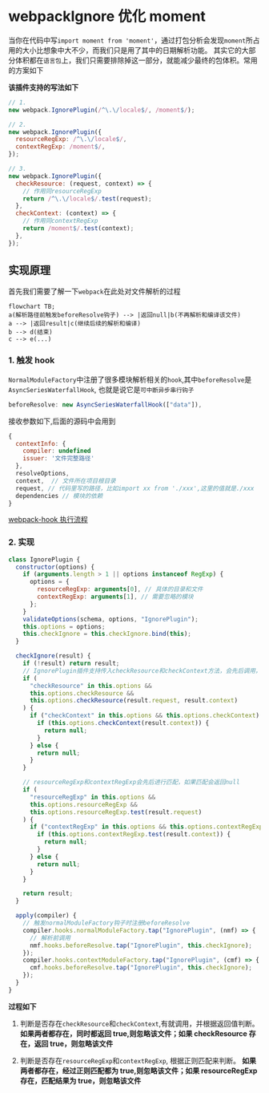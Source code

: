 # webpackIgnore 优化 moment

当你在代码中写`import moment from 'moment'`，通过打包分析会发现`moment`所占用的大小比想象中大不少，而我们只是用了其中的日期解析功能。
其实它的大部分体积都在`语言包`上，我们只需要排除掉这一部分，就能减少最终的包体积。常用的方案如下

**该插件支持的写法如下**

```js
// 1.
new webpack.IgnorePlugin(/^\.\/locale$/, /moment$/);

// 2.
new webpack.IgnorePlugin({
  resourceRegExp: /^\.\/locale$/,
  contextRegExp: /moment$/,
});

// 3.
new webpack.IgnorePlugin({
  checkResource: (request, context) => {
    // 作用同resourceRegExp
    return /^\.\/locale$/.test(request);
  },
  checkContext: (context) => {
    // 作用同contextRegExp
    return /moment$/.test(context);
  },
});
```

## 实现原理

首先我们需要了解一下`webpack`在此处对文件解析的过程

```mermaid
flowchart TB;
a(解析路径前触发beforeResolve钩子) --> |返回null|b(不再解析和编译该文件)
a --> |返回result|c(继续后续的解析和编译)
b --> d(结束)
c --> e(...)
```

### 1. 触发 hook

`NormalModuleFactory`中注册了很多模块解析相关的`hook`,其中`beforeResolve`是`AsyncSeriesWaterfallHook`, 也就是说它是`可中断异步串行钩子`

```js
beforeResolve: new AsyncSeriesWaterfallHook(["data"]),
```

接收参数如下,后面的源码中会用到

```js
{
  contextInfo: {
    compiler: undefined
    issuer: '文件完整路径'
  },
  resolveOptions,
  context,  // 文件所在项目根目录
  request, // 代码里写的路径，比如import xx from './xxx',这里的值就是./xxx
  dependencies // 模块的依赖
}
```

[webpack-hook 执行流程](../../webpack/webpack-hook执行流程.html#normalmodulefactory-beforeresolve-callasync)

### 2. 实现

```js
class IgnorePlugin {
  constructor(options) {
    if (arguments.length > 1 || options instanceof RegExp) {
      options = {
        resourceRegExp: arguments[0], // 具体的目录和文件
        contextRegExp: arguments[1], // 需要忽略的模块
      };
    }
    validateOptions(schema, options, "IgnorePlugin");
    this.options = options;
    this.checkIgnore = this.checkIgnore.bind(this);
  }

  checkIgnore(result) {
    if (!result) return result;
    // IgnorePlugin插件支持传入checkResource和checkContext方法，会先后调用，如果匹配会返回null
    if (
      "checkResource" in this.options &&
      this.options.checkResource &&
      this.options.checkResource(result.request, result.context)
    ) {
      if ("checkContext" in this.options && this.options.checkContext) {
        if (this.options.checkContext(result.context)) {
          return null;
        }
      } else {
        return null;
      }
    }

    // resourceRegExp和contextRegExp会先后进行匹配，如果匹配会返回null
    if (
      "resourceRegExp" in this.options &&
      this.options.resourceRegExp &&
      this.options.resourceRegExp.test(result.request)
    ) {
      if ("contextRegExp" in this.options && this.options.contextRegExp) {
        if (this.options.contextRegExp.test(result.context)) {
          return null;
        }
      } else {
        return null;
      }
    }

    return result;
  }

  apply(compiler) {
    // 触发normalModuleFactory钩子时注册beforeResolve
    compiler.hooks.normalModuleFactory.tap("IgnorePlugin", (nmf) => {
      // 解析前调用
      nmf.hooks.beforeResolve.tap("IgnorePlugin", this.checkIgnore);
    });
    compiler.hooks.contextModuleFactory.tap("IgnorePlugin", (cmf) => {
      cmf.hooks.beforeResolve.tap("IgnorePlugin", this.checkIgnore);
    });
  }
}
```

**过程如下**

1. 判断是否存在`checkResource`和`checkContext`,有就调用，并根据返回值判断。
   **如果两者都存在，同时都返回 true,则忽略该文件；如果 checkResource 存在，返回 true，则忽略该文件**

2. 判断是否存在`resourceRegExp`和`contextRegExp`, 根据正则匹配来判断。
   **如果两者都存在，经过正则匹配都为 true,则忽略该文件；如果 resourceRegExp 存在，匹配结果为 true，则忽略该文件**
